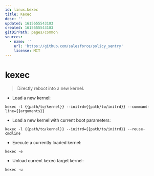 ```yaml
---
id: linux.kexec
title: Kexec
desc: ''
updated: 1615655543103
created: 1615655543103
gitDirPath: pages/common
sources:
  - name: ''
    url: 'https://github.com/salesforce/policy_sentry'
    license: MIT
---
```

# kexec

> Directly reboot into a new kernel.

- Load a new kernel:

`kexec -l {{path/to/kernel}} --initrd={{path/to/initrd}} --command-line={{arguments}}`

- Load a new kernel with current boot parameters:

`kexec -l {{path/to/kernel}} --initrd={{path/to/initrd}} --reuse-cmdline`

- Execute a currently loaded kernel:

`kexec -e`

- Unload current kexec target kernel:

`kexec -u`


